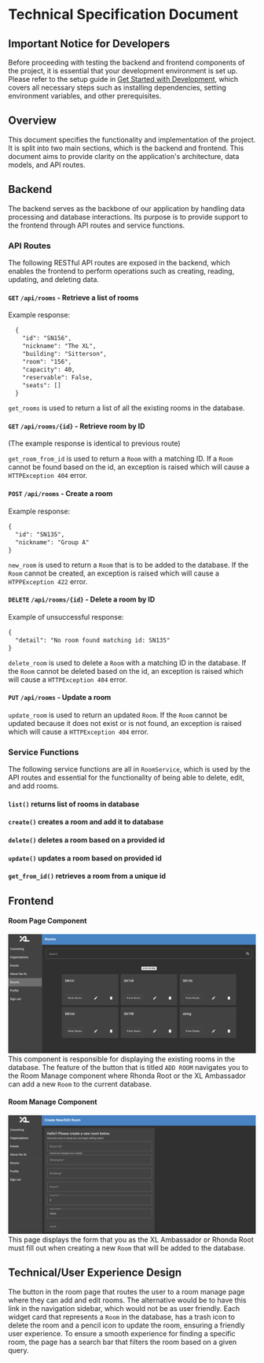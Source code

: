 # Technical Specification Document

## Important Notice for Developers

Before proceeding with testing the backend and frontend components of the project, it is essential that your development environment is set up. Please refer to the setup guide in [Get Started with Development](https://github.com/comp423-23f/csxl-final-team-d8/blob/086f4b18a582937208cc580dc9c5537fc070fa85/docs/get_started.md), which covers all necessary steps such as installing dependencies, setting environment variables, and other prerequisites.

## Overview

This document specifies the functionality and implementation of the project. It is split into two main sections, which is the backend and frontend. This document aims to provide clarity on the application's architecture, data models, and API routes.

## Backend

The backend serves as the backbone of our application by handling data processing and database interactions. Its purpose is to provide support to the frontend through API routes and service functions.

### API Routes

The following RESTful API routes are exposed in the backend, which enables the frontend to perform operations such as creating, reading, updating, and deleting data.

#### `GET` `/api/rooms` - Retrieve a list of rooms

Example response:

```
  {
    "id": "SN156",
    "nickname": "The XL",
    "building": "Sitterson",
    "room": "156",
    "capacity": 40,
    "reservable": False,
    "seats": []
  }
```

`get_rooms` is used to return a list of all the existing rooms in the database.

#### `GET` `/api/rooms/{id}` - Retrieve room by ID

(The example response is identical to previous route)

`get_room_from_id` is used to return a `Room` with a matching ID. If a `Room` cannot be found based on the id, an exception is raised which will cause a `HTTPException 404` error.

#### `POST` `/api/rooms` - Create a room

Example response:

```
{
  "id": "SN135",
  "nickname": "Group A"
}
```

`new_room` is used to return a `Room` that is to be added to the database. If the `Room` cannot be created, an exception is raised which will cause a `HTPPException 422` error.

#### `DELETE` `/api/rooms/{id}` - Delete a room by ID

Example of unsuccessful response:

```
{
  "detail": "No room found matching id: SN135"
}
```

`delete_room` is used to delete a `Room` with a matching ID in the database. If the `Room` cannot be deleted based on the id, an exception is raised which will cause a `HTTPException 404` error.

#### `PUT` `/api/rooms` - Update a room

`update_room` is used to return an updated `Room`. If the `Room` cannot be updated because it does not exist or is not found, an exception is raised which will cause a `HTTPException 404` error.

### Service Functions

The following service functions are all in `RoomService`, which is used by the API routes and essential for the functionality of being able to delete, edit, and add rooms.

#### `list()` returns list of rooms in database

#### `create()` creates a room and add it to database

#### `delete()` deletes a room based on a provided id

#### `update()` updates a room based on provided id

#### `get_from_id()` retrieves a room from a unique id

## Frontend

#### Room Page Component

![Alt text](images/room-view-page.png)
This component is responsible for displaying the existing rooms in the database. The feature of the button that is titled `ADD ROOM` navigates you to the Room Manage component where Rhonda Root or the XL Ambassador can add a new `Room` to the current database.

#### Room Manage Component

![Alt text](images/room-form.png)
This page displays the form that you as the XL Ambassador or Rhonda Root must fill out when creating a new `Room` that will be added to the database.

## Technical/User Experience Design

The button in the room page that routes the user to a room manage page where they can add and edit rooms. The alternative would be to have this link in the navigation sidebar, which would not be as user friendly. Each widget card that represents a `Room` in the database, has a trash icon to delete the room and a pencil icon to update the room, ensuring a friendly user experience. To ensure a smooth experience for finding a specific room, the page has a search bar that filters the room based on a given query.
